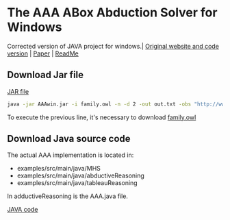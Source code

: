 # The AAA ABox Abduction Solver for Windows

Corrected version of JAVA project for windows.| [Original website and code version](http://dai.fmph.uniba.sk/~pukancova/aaa/) | [Paper](https://link.springer.com/article/10.1007/s13218-020-00685-4) | [ReadMe](http://dai.fmph.uniba.sk/~pukancova/aaa/version-0.12-beta/readme.txt)



## Download Jar file
[JAR file](https://drive.google.com/file/d/19i8iuk3Ckb_Nkh07eNkBX0Gk3VUXUBMo/view?usp=sharing)




```bash
java -jar AAAwin.jar -i family.owl -n -d 2 -out out.txt -obs "http://www.semanticweb.org/julia/ontologies/2017/8/family#Marge: http://www.semanticweb.org/julia/ontologies/2017/8/family#Mother"

```

To execute the previous line, it's necessary to download [family.owl](https://drive.google.com/file/d/1Qx8lzgtexX397yl5x9fgTl5XHNDVh_lB/view?usp=sharing)

## Download Java source code

The actual AAA implementation is located in:

- examples/src/main/java/MHS
- examples/src/main/java/abductiveReasoning
- examples/src/main/java/tableauReasoning

In adductiveReasoning is the AAA.java file.

[JAVA code](https://drive.google.com/file/d/130gC0mRZYTypIX-JHI4NrY_2X8Wm__ii/view?usp=sharing)
